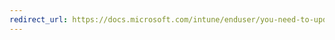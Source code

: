 ```yaml
---
redirect_url: https://docs.microsoft.com/intune/enduser/you-need-to-update-your-android-device
---
```

